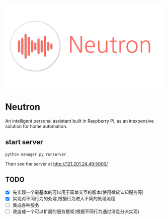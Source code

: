 ![Neutron Logo](./logo/Neutron.png)

# Neutron

An intelligent personal assistant built in Raspberry Pi, as an inexpensive solution for home automation.

## start server

```shell
python manager.py runserver
```

Then see the server at http://121.201.24.49:5000/

## TODO

- [x] 先实现一个最基本的可以用于简单交互的版本(使用微软认知服务等)
- [x] 实现对不同行为的处理,根据行为进入不同的处理流程
- [ ] 集成各种服务
- [ ] 改造成一个可以扩展的服务框架(根据不同行为通过消息分派实现)
